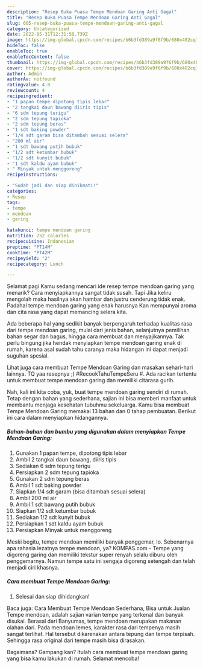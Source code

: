 ```yaml
---
description: "Resep Buka Puasa Tempe Mendoan Garing Anti Gagal"
title: "Resep Buka Puasa Tempe Mendoan Garing Anti Gagal"
slug: 605-resep-buka-puasa-tempe-mendoan-garing-anti-gagal
category: Uncategorized
date: 2022-05-31T12:31:50.739Z
image: https://img-global.cpcdn.com/recipes/b6b3fd389a9f6f9b/680x482cq70/tempe-mendoan-garing-foto-resep-utama.jpg
hideToc: false
enableToc: true
enableTocContent: false
thumbnail: https://img-global.cpcdn.com/recipes/b6b3fd389a9f6f9b/680x482cq70/tempe-mendoan-garing-foto-resep-utama.jpg
cover: https://img-global.cpcdn.com/recipes/b6b3fd389a9f6f9b/680x482cq70/tempe-mendoan-garing-foto-resep-utama.jpg
author: Admin
authorAv: notfound
ratingvalue: 4.8
reviewcount: 4
recipeingredient:
- "1 papan tempe dipotong tipis lebar"
- "2 tangkai daun bawang diiris tipis"
- "6 sdm tepung terigu"
- "2 sdm tepung tapioka"
- "2 sdm tepung beras"
- "1 sdt baking powder"
- "1/4 sdt garam bisa ditambah sesuai selera"
- "200 ml air"
- "1 sdt bawang putih bubuk"
- "1/2 sdt ketumbar bubuk"
- "1/2 sdt kunyit bubuk"
- "1 sdt kaldu ayam bubuk"
- " Minyak untuk menggoreng"
recipeinstructions:

- "Sudah jadi dan siap dinikmati!"
categories:
- Resep
tags:
- tempe
- mendoan
- garing

katakunci: tempe mendoan garing 
nutrition: 252 calories
recipecuisine: Indonesian
preptime: "PT14M"
cooktime: "PT42M"
recipeyield: "2"
recipecategory: Lunch

---
```



Selamat pagi Kamu sedang mencari ide resep tempe mendoan garing yang menarik? Cara menyiapkannya sangat tidak susah. Tapi Jika keliru mengolah maka hasilnya akan hambar dan justru cenderung tidak enak. Padahal tempe mendoan garing yang enak harusnya Kan mempunyai aroma dan cita rasa yang dapat memancing selera kita.


Ada beberapa hal yang sedikit banyak berpengaruh terhadap kualitas rasa dari tempe mendoan garing, mulai dari jenis bahan, selanjutnya pemilihan bahan segar dan bagus, hingga cara membuat dan menyajikannya. Tak perlu bingung jika hendak menyiapkan tempe mendoan garing enak di rumah, karena asal sudah tahu caranya maka hidangan ini dapat menjadi suguhan spesial.

Lihat juga cara membuat Tempe Mendoan Garing dan masakan sehari-hari lainnya. TQ yaa resepnya ;) #RecookTahuTempeSeru #. Ada racikan tertentu untuk membuat tempe mendoan garing dan memiliki citarasa gurih.


Nah, kali ini kita coba, yuk, buat tempe mendoan garing sendiri di rumah. Tetap dengan bahan yang sederhana, sajian ini bisa memberi manfaat untuk membantu menjaga kesehatan tubuhmu sekeluarga. Kamu bisa membuat Tempe Mendoan Garing memakai 13 bahan dan 0 tahap pembuatan. Berikut ini cara dalam menyiapkan hidangannya.

<!--inarticleads1-->

##### Bahan-bahan dan bumbu yang digunakan dalam menyiapkan Tempe Mendoan Garing:

1. Gunakan 1 papan tempe, dipotong tipis lebar
1. Ambil 2 tangkai daun bawang, diiris tipis
1. Sediakan 6 sdm tepung terigu
1. Persiapkan 2 sdm tepung tapioka
1. Gunakan 2 sdm tepung beras
1. Ambil 1 sdt baking powder
1. Siapkan 1/4 sdt garam (bisa ditambah sesuai selera)
1. Ambil 200 ml air
1. Ambil 1 sdt bawang putih bubuk
1. Siapkan 1/2 sdt ketumbar bubuk
1. Sediakan 1/2 sdt kunyit bubuk
1. Persiapkan 1 sdt kaldu ayam bubuk
1. Persiapkan  Minyak untuk menggoreng


Meski begitu, tempe mendoan memiliki banyak penggemar, lo. Sebenarnya apa rahasia lezatnya tempe mendoan, ya? KOMPAS.com - Tempe yang digoreng garing dan memiliki tekstur super renyah selalu diburu oleh penggemarnya. Namun tempe satu ini sengaja digoreng setengah dan telah menjadi ciri khasnya. 

<!--inarticleads2-->

##### Cara membuat Tempe Mendoan Garing:


1. Selesai dan siap dihidangkan!

Baca juga: Cara Membuat Tempe Mendoan Sederhana, Bisa untuk Jualan Tempe mendoan, adalah sajian varian tempe yang terkenal dan banyak disukai. Berasal dari Banyumas, tempe mendoan merupakan makanan olahan dari. Pada mendoan lemes, karakter rasa dari tempenya masih sangat terlihat. Hal tersebut dikarenakan antara tepung dan tempe terpisah. Sehingga rasa original dari tempe masih bisa dirasakan. 

Bagaimana? Gampang kan? Itulah cara membuat tempe mendoan garing yang bisa kamu lakukan di rumah. Selamat mencoba!
